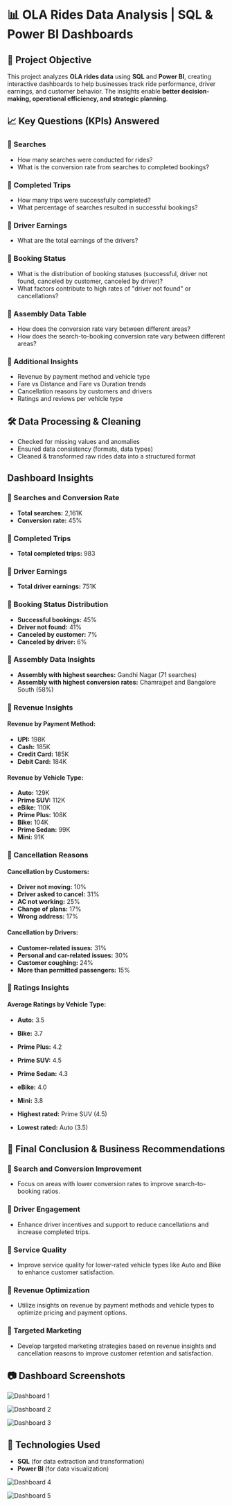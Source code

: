 # 📊 OLA Rides Data Analysis | SQL & Power BI Dashboards  

## 📌 Project Objective  
This project analyzes **OLA rides data** using **SQL** and **Power BI**, creating interactive dashboards to help businesses track ride performance, driver earnings, and customer behavior. The insights enable **better decision-making, operational efficiency, and strategic planning**.  


## 📈 Key Questions (KPIs) Answered  

### 🔹 Searches  
- How many searches were conducted for rides?  
- What is the conversion rate from searches to completed bookings?  

### 🔹 Completed Trips  
- How many trips were successfully completed?
- What percentage of searches resulted in successful bookings? 

### 🔹 Driver Earnings  
- What are the total earnings of the drivers?  
 
### 🔹 Booking Status  
- What is the distribution of booking statuses (successful, driver not found, canceled by customer, canceled by driver)?  
- What factors contribute to high rates of "driver not found" or cancellations?    

### 🔹 Assembly Data Table  
- How does the conversion rate vary between different areas?
- How does the search-to-booking conversion rate vary between different areas?  

### 🔹 Additional Insights  
- Revenue by payment method and vehicle type  
- Fare vs Distance and Fare vs Duration trends  
- Cancellation reasons by customers and drivers  
- Ratings and reviews per vehicle type  

## 🛠️ Data Processing & Cleaning  
- Checked for missing values and anomalies  
- Ensured data consistency (formats, data types)  
- Cleaned & transformed raw rides data into a structured format  

## Dashboard Insights  

### 🔹 Searches and Conversion Rate  
- **Total searches:** 2,161K  
- **Conversion rate:** 45%  

### 🔹 Completed Trips  
- **Total completed trips:** 983  

### 🔹 Driver Earnings  
- **Total driver earnings:** 751K  

### 🔹 Booking Status Distribution  
- **Successful bookings:** 45%  
- **Driver not found:** 41%  
- **Canceled by customer:** 7%  
- **Canceled by driver:** 6%  

### 🔹 Assembly Data Insights  
- **Assembly with highest searches:** Gandhi Nagar (71 searches)  
- **Assembly with highest conversion rates:** Chamrajpet and Bangalore South (58%)  

### 🔹 Revenue Insights  

#### Revenue by Payment Method:  
- **UPI:** 198K  
- **Cash:** 185K  
- **Credit Card:** 185K  
- **Debit Card:** 184K  

#### Revenue by Vehicle Type:  
- **Auto:** 129K  
- **Prime SUV:** 112K  
- **eBike:** 110K  
- **Prime Plus:** 108K  
- **Bike:** 104K  
- **Prime Sedan:** 99K  
- **Mini:** 91K   

### 🔹 Cancellation Reasons  

#### Cancellation by Customers:  
- **Driver not moving:** 10%  
- **Driver asked to cancel:** 31%  
- **AC not working:** 25%  
- **Change of plans:** 17%  
- **Wrong address:** 17%  

#### Cancellation by Drivers:  
- **Customer-related issues:** 31%  
- **Personal and car-related issues:** 30%  
- **Customer coughing:** 24%  
- **More than permitted passengers:** 15%  

### 🔹 Ratings Insights  

#### Average Ratings by Vehicle Type:  
- **Auto:** 3.5  
- **Bike:** 3.7  
- **Prime Plus:** 4.2  
- **Prime SUV:** 4.5  
- **Prime Sedan:** 4.3  
- **eBike:** 4.0  
- **Mini:** 3.8  

- **Highest rated:** Prime SUV (4.5)  
- **Lowest rated:** Auto (3.5)  

## 🚀 Final Conclusion & Business Recommendations  

### 🔹 Search and Conversion Improvement  
- Focus on areas with lower conversion rates to improve search-to-booking ratios.  

### 🔹 Driver Engagement  
- Enhance driver incentives and support to reduce cancellations and increase completed trips.  

### 🔹 Service Quality  
- Improve service quality for lower-rated vehicle types like Auto and Bike to enhance customer satisfaction.  

### 🔹 Revenue Optimization  
- Utilize insights on revenue by payment methods and vehicle types to optimize pricing and payment options.  

### 🔹 Targeted Marketing  
- Develop targeted marketing strategies based on revenue insights and cancellation reasons to improve customer retention and satisfaction.  


## 📷 Dashboard Screenshots 

![Dashboard 1](https://github.com/lakshayNewatia/Ola-Trip-Data-Analysis/blob/c3470021d6c94f346f541e604359337f321e08fe/Overall.png)


![Dashboard 2](https://github.com/lakshayNewatia/Ola-Trip-Data-Analysis/blob/c3470021d6c94f346f541e604359337f321e08fe/Vehicle%20Type.png)


![Dashboard 3](https://github.com/lakshayNewatia/Ola-Trip-Data-Analysis/blob/c3470021d6c94f346f541e604359337f321e08fe/Revenue.png)

## 📜 Technologies Used  
- **SQL** (for data extraction and transformation)  
- **Power BI** (for data visualization)  


![Dashboard 4](https://github.com/lakshayNewatia/Ola-Trip-Data-Analysis/blob/c3470021d6c94f346f541e604359337f321e08fe/Cancellations.png)


![Dashboard 5](https://github.com/lakshayNewatia/Ola-Trip-Data-Analysis/blob/c3470021d6c94f346f541e604359337f321e08fe/Ratings.png)
